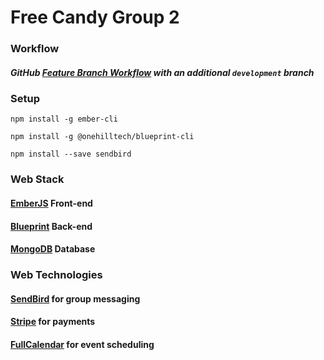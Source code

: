# Free Candy Group 2

### Workflow

##### GitHub [Feature Branch Workflow](https://www.atlassian.com/git/tutorials/comparing-workflows/feature-branch-workflow) with an additional `development` branch

### Setup

`npm install -g ember-cli`

`npm install -g @onehilltech/blueprint-cli`

`npm install --save sendbird`

### Web Stack

#### [EmberJS](https://www.emberjs.com/) Front-end

#### [Blueprint](https://blueprint.onehilltech.com/) Back-end

#### [MongoDB](https://www.mongodb.com/) Database

### Web Technologies

#### [SendBird](https://docs.sendbird.com/javascript/quick_start) for group messaging

#### [Stripe](https://stripe.com/us/payments) for payments

#### [FullCalendar](https://fullcalendar.io/) for event scheduling
